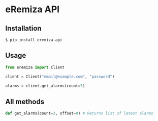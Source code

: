# eRemiza API

## Installation
```console
$ pip install eremiza-api
```

## Usage
```python
from eremiza import Client

client = Client("email@example.com", "password")

alarms = client.get_alarms(count=5)
```

## All methods
```python
def get_alarms(count=3, offset=0) # Returns list of latest alarms
```
